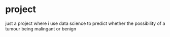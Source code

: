 # project
just a project where i use data science to predict whether the possibility of a tumour being malingant or benign
